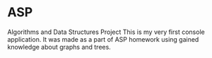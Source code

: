 # ASP
Algorithms and Data Structures Project
This is my very first console application. It was made as a part of ASP homework using gained knowledge about graphs and trees.
